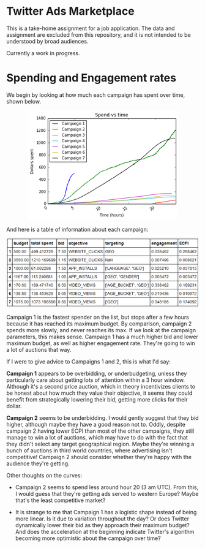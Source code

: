 # Twitter Ads Marketplace

This is a take-home assignment for a job application.  The data and assignment are excluded from this repository, and it is not intended to be understood by broad audiences.

Currently a work in progress.

# Spending and Engagement rates

We begin by looking at how much each campaign has spent over time, shown below.

<div align="center"><img src="Images/spend vs time.png" alt="Spend vs time"></div>

And here is a table of information about each campaign:

<div align="center"><img src="Images/campaign info.png" alt="Campaign info"></div>

Campaign 1 is the fastest spender on the list, but stops after a few hours because it has reached its maximum budget.  By comparison, campaign 2 spends more slowly, and never reaches its max.  If we look at the campaign parameters, this makes sense.  Campaign 1 has a much higher bid and lower maximum budget, as well as higher engagement rate.  They're going to win a lot of auctions that way.

If I were to give advice to Campaigns 1 and 2, this is what I'd say:

**Campaign 1** appears to be overbidding, or underbudgeting, unless they particularly care about getting lots of attention within a 3 hour window.  Although it's a second price auction, which in theory incentivizes clients to be honest about how much they value their objective, it seems they could benefit from strategically lowering their bid, getting more clicks for their dollar.

**Campaign 2** seems to be underbidding.  I would gently suggest that they bid higher, although maybe they have a good reason not to.  Oddly, despite campaign 2 having lower ECPI than most of the other campaigns, they still manage to win a lot of auctions, which may have to do with the fact that they didn't select any target geographical region.  Maybe they're winning a bunch of auctions in third world countries, where advertising isn't competitive!  Campaign 2 should consider whether they're happy with the audience they're getting.

Other thoughts on the curves:

- Campaign 2 seems to spend less around hour 20 (3 am UTC).  From this, I would guess that they're getting ads served to western Europe?  Maybe that's the least competitive market?

- It is strange to me that Campaign 1 has a logistic shape instead of being more linear.  Is it due to variation throughout the day?  Or does Twitter dynamically lower their bid as they approach their maximum budget?  And does the acceleration at the beginning indicate Twitter's algorithm becoming more optimistic about the campaign over time?